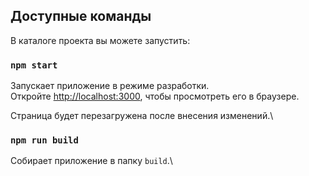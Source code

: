 ## Доступные команды

В каталоге проекта вы можете запустить:

### `npm start`

Запускает приложение в режиме разработки.\
Откройте [http://localhost:3000](http://localhost:3000), чтобы просмотреть его в браузере.

Страница будет перезагружена после внесения изменений.\

### `npm run build`

Собирает приложение в папку `build`.\
